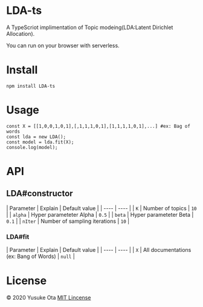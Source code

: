 # LDA-ts
A TypeScriot implimentation of Topic modeing(LDA:Latent Dirichlet Allocation).

You can run on your browser with serverless.

# Install

```
npm install LDA-ts
```

# Usage
```
const X = [[1,0,0,1,0,1],[,1,1,1,0,1],[1,1,1,1,0,1],...] #ex: Bag of words
const lda = new LDA();
const model = lda.fit(X);
console.log(model);
```

# API
## LDA#constructor
|  Parameter  |  Explain  | Default value |
| ---- | ---- |
|  `K`  |  Number of topics  | `10` |
|  `alpha`  |  Hyper parameteter Alpha  | `0.5` |
|  `beta`  |  Hyper parameteter Beta  | `0.1` |
|  `nIter`  |  Number of sampling iterations  | `10` |

### LDA#fit
|  Parameter  |  Explain  | Default value |
| ---- | ---- |
|  `X`  |  All documentations (ex: Bang of Words)  | `null` |

# License
© 2020 Yusuke Ota [MIT Lincense]()
